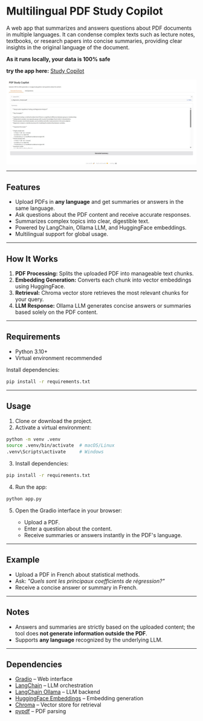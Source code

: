 # Multilingual PDF Study Copilot

A web app that summarizes and answers questions about PDF documents in multiple languages. It can condense complex texts such as lecture notes, textbooks, or research papers into concise summaries, providing clear insights in the original language of the document.

**As it runs locally, your data is 100% safe**

**try the app here:** [Study Copilot](https://huggingface.co/spaces/javiialmendras/StudyCopilot)

![App](https://raw.githubusercontent.com/JavieraAlmendrasVilla/Files-summarizer/main/Study%20Copilot.jpg)

---

## Features

- Upload PDFs in **any language** and get summaries or answers in the same language.
- Ask questions about the PDF content and receive accurate responses.
- Summarizes complex topics into clear, digestible text.
- Powered by LangChain, Ollama LLM, and HuggingFace embeddings.
- Multilingual support for global usage.

---

## How It Works

1. **PDF Processing:** Splits the uploaded PDF into manageable text chunks.  
2. **Embedding Generation:** Converts each chunk into vector embeddings using HuggingFace.  
3. **Retrieval:** Chroma vector store retrieves the most relevant chunks for your query.  
4. **LLM Response:** Ollama LLM generates concise answers or summaries based solely on the PDF content.

---

## Requirements

- Python 3.10+
- Virtual environment recommended

Install dependencies:

```bash
pip install -r requirements.txt
````

---

## Usage

1. Clone or download the project.
2. Activate a virtual environment:

```bash
python -m venv .venv
source .venv/bin/activate  # macOS/Linux
.venv\Scripts\activate     # Windows
```

3. Install dependencies:

```bash
pip install -r requirements.txt
```

4. Run the app:

```bash
python app.py
```

5. Open the Gradio interface in your browser:

   * Upload a PDF.
   * Enter a question about the content.
   * Receive summaries or answers instantly in the PDF's language.

---

## Example

* Upload a PDF in French about statistical methods.
* Ask: *"Quels sont les principaux coefficients de régression?"*
* Receive a concise answer or summary in French.

---

## Notes

* Answers and summaries are strictly based on the uploaded content; the tool does **not generate information outside the PDF**.
* Supports **any language** recognized by the underlying LLM.

---

## Dependencies

* [Gradio](https://gradio.app/) – Web interface
* [LangChain](https://www.langchain.com/) – LLM orchestration
* [LangChain Ollama](https://github.com/langchain-ai/llama) – LLM backend
* [HuggingFace Embeddings](https://huggingface.co/) – Embedding generation
* [Chroma](https://www.trychroma.com/) – Vector store for retrieval
* [pypdf](https://pypdf.readthedocs.io/) – PDF parsing




